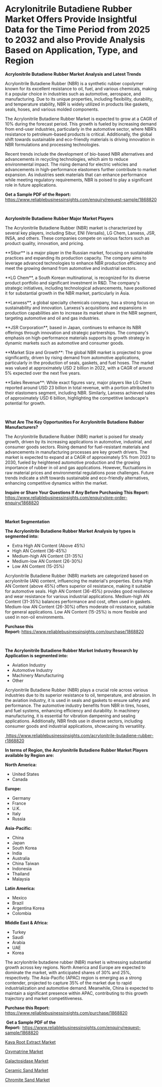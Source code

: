 <p><h1>Acrylonitrile Butadiene Rubber Market Offers Provide Insightful Data for the Time Period from 2025 to 2032 and also Provide Analysis Based on Application, Type, and Region</h1></p><p><strong>Acrylonitrile Butadiene Rubber Market Analysis and Latest Trends</strong></p>
<p><p>Acrylonitrile Butadiene Rubber (NBR) is a synthetic rubber copolymer known for its excellent resistance to oil, fuel, and various chemicals, making it a popular choice in industries such as automotive, aerospace, and manufacturing. Due to its unique properties, including flexibility, durability, and temperature stability, NBR is widely utilized in products like gaskets, seals, hoses, and various molded components.</p><p>The Acrylonitrile Butadiene Rubber Market is expected to grow at a CAGR of 10% during the forecast period. This growth is fueled by increasing demand from end-user industries, particularly in the automotive sector, where NBR’s resistance to petroleum-based products is critical. Additionally, the global shift towards sustainable and eco-friendly materials is driving innovation in NBR formulations and processing technologies.</p><p>Recent trends include the development of bio-based NBR alternatives and advancements in recycling technologies, which aim to reduce environmental impact. The rising demand for electric vehicles and advancements in high-performance elastomers further contribute to market expansion. As industries seek materials that can enhance performance while meeting regulatory requirements, NBR is poised to play a significant role in future applications.</p></p>
<p><strong>Get a Sample PDF of the Report:&nbsp;</strong> <a href="https://www.reliablebusinessinsights.com/enquiry/request-sample/1868820?utm_campaign=63&utm_medium=2&utm_source=Github&utm_content=ia&utm_term=31032025&utm_id=acrylonitrile-butadiene-rubber">https://www.reliablebusinessinsights.com/enquiry/request-sample/1868820</a></p>
<p>&nbsp;</p>
<p><strong>Acrylonitrile Butadiene Rubber Major Market Players</strong></p>
<p><p>The Acrylonitrile Butadiene Rubber (NBR) market is characterized by several key players, including Sibur, ENI (Versalis), LG Chem, Lanxess, JSR, INSA, and others. These companies compete on various factors such as product quality, innovation, and pricing.</p><p>**Sibur** is a major player in the Russian market, focusing on sustainable practices and expanding its production capacity. The company aims to leverage advanced technologies to enhance NBR production efficiency and meet the growing demand from automotive and industrial sectors.</p><p>**LG Chem**, a South Korean multinational, is recognized for its diverse product portfolio and significant investment in R&D. The company's strategic initiatives, including technological advancements, have positioned it for substantial growth in the NBR market, particularly in Asia.</p><p>**Lanxess**, a global specialty chemicals company, has a strong focus on sustainability and innovation. Lanxess's acquisitions and expansions in production capabilities aim to increase its market share in the NBR segment, targeting automotive and oil and gas industries.</p><p>**JSR Corporation**, based in Japan, continues to enhance its NBR offerings through innovation and strategic partnerships. The company's emphasis on high-performance materials supports its growth strategy in dynamic markets such as automotive and consumer goods.</p><p>**Market Size and Growth**: The global NBR market is projected to grow significantly, driven by rising demand from automotive applications, particularly in the production of seals, gaskets, and fuel hoses. The market was valued at approximately USD 2 billion in 2022, with a CAGR of around 5% expected over the next five years.</p><p>**Sales Revenue**: While exact figures vary, major players like LG Chem reported around USD 23 billion in total revenue, with a portion attributed to their elastomers segment, including NBR. Similarly, Lanxess achieved sales of approximately USD 6 billion, highlighting the competitive landscape's potential for growth.</p></p>
<p>&nbsp;</p>
<p><strong>What Are The Key Opportunities For Acrylonitrile Butadiene Rubber Manufacturers?</strong></p>
<p><p>The Acrylonitrile Butadiene Rubber (NBR) market is poised for steady growth, driven by its increasing applications in automotive, industrial, and consumer goods sectors. Rising demand for fuel-resistant materials and advancements in manufacturing processes are key growth drivers. The market is expected to expand at a CAGR of approximately 5% from 2023 to 2030, fueled by heightened automotive production and the growing importance of rubber in oil and gas applications. However, fluctuations in raw material prices and environmental regulations pose challenges. Future trends indicate a shift towards sustainable and eco-friendly alternatives, enhancing competitive dynamics within the market.</p></p>
<p><strong>Inquire or Share Your Questions If Any Before Purchasing This Report:</strong> <a href="https://www.reliablebusinessinsights.com/enquiry/pre-order-enquiry/1868820?utm_campaign=63&utm_medium=2&utm_source=Github&utm_content=ia&utm_term=31032025&utm_id=acrylonitrile-butadiene-rubber">https://www.reliablebusinessinsights.com/enquiry/pre-order-enquiry/1868820</a></p>
<p>&nbsp;</p>
<p><strong>Market Segmentation</strong></p>
<p><strong>The Acrylonitrile Butadiene Rubber Market Analysis by types is segmented into:</strong></p>
<p><ul><li>Extra High AN Content (Above 45%)</li><li>High AN Content (36-45%)</li><li>Medium-high AN Content (31-35%)</li><li>Medium-low AN Content (26-30%)</li><li>Low AN Content (15-25%)</li></ul></p>
<p><p>Acrylonitrile Butadiene Rubber (NBR) markets are categorized based on acrylonitrile (AN) content, influencing the material's properties. Extra High AN Content (above 45%) offers superior oil resistance, making it suitable for automotive seals. High AN Content (36-45%) provides good resilience and wear resistance for various industrial applications. Medium-high AN Content (31-35%) balances performance and cost, often used in gaskets. Medium-low AN Content (26-30%) offers moderate oil resistance, suitable for general applications. Low AN Content (15-25%) is more flexible and used in non-oil environments.</p></p>
<p><strong>Purchase this Report:&nbsp;</strong><a href="https://www.reliablebusinessinsights.com/purchase/1868820?utm_campaign=63&utm_medium=2&utm_source=Github&utm_content=ia&utm_term=31032025&utm_id=acrylonitrile-butadiene-rubber">https://www.reliablebusinessinsights.com/purchase/1868820</a></p>
<p>&nbsp;</p>
<p><strong>The Acrylonitrile Butadiene Rubber Market Industry Research by Application is segmented into:</strong></p>
<p><ul><li>Aviation Industry</li><li>Automotive Industry</li><li>Machinery Manufacturing</li><li>Other</li></ul></p>
<p><p>Acrylonitrile Butadiene Rubber (NBR) plays a crucial role across various industries due to its superior resistance to oil, temperature, and abrasion. In the aviation industry, it is used in seals and gaskets to ensure safety and performance. The automotive industry benefits from NBR in tires, hoses, and fuel systems, enhancing efficiency and durability. In machinery manufacturing, it is essential for vibration dampening and sealing applications. Additionally, NBR finds use in diverse sectors, including consumer goods and industrial applications, showcasing its versatility.</p></p>
<p><a href="https://www.reliablebusinessinsights.com/acrylonitrile-butadiene-rubber-r1868820?utm_campaign=63&utm_medium=2&utm_source=Github&utm_content=ia&utm_term=31032025&utm_id=acrylonitrile-butadiene-rubber">&nbsp;https://www.reliablebusinessinsights.com/acrylonitrile-butadiene-rubber-r1868820</a></p>
<p><strong>In terms of Region, the Acrylonitrile Butadiene Rubber Market Players available by Region are:</strong></p>
<p>
    <p> <strong> North America: </strong>
        <ul>
            <li>United States</li>
            <li>Canada</li>
        </ul>
        </p> 
    <p> <strong> Europe: </strong>
        <ul>
            <li>Germany</li>
            <li>France</li>
            <li>U.K.</li>
            <li>Italy</li>
            <li>Russia</li>
        </ul>
        </p> 
    <p> <strong> Asia-Pacific: </strong>
        <ul>
            <li>China</li>
            <li>Japan</li>
            <li>South Korea</li>
            <li>India</li>
            <li>Australia</li>
            <li>China Taiwan</li>
            <li>Indonesia</li>
            <li>Thailand</li>
            <li>Malaysia</li>
        </ul>
        </p> 
    <p> <strong> Latin America: </strong>
        <ul>
            <li>Mexico</li>
            <li>Brazil</li>
            <li>Argentina Korea</li>
            <li>Colombia</li>
        </ul>
        </p> 
    <p> <strong> Middle East & Africa: </strong>
        <ul>
            <li>Turkey</li>
            <li>Saudi</li>
            <li>Arabia</li>
            <li>UAE</li>
            <li>Korea</li>
        </ul>
    </p>
    </p>
<p><p>The acrylonitrile butadiene rubber (NBR) market is witnessing substantial growth across key regions. North America and Europe are expected to dominate the market, with anticipated shares of 30% and 25%, respectively. The Asia-Pacific (APAC) region is emerging as a strong contender, projected to capture 35% of the market due to rapid industrialization and automotive demand. Meanwhile, China is expected to maintain a significant presence within APAC, contributing to this growth trajectory and market competitiveness.</p></p>
<p><strong>Purchase this Report: </strong><a href="https://www.reliablebusinessinsights.com/purchase/1868820?utm_campaign=63&utm_medium=2&utm_source=Github&utm_content=ia&utm_term=31032025&utm_id=acrylonitrile-butadiene-rubber">https://www.reliablebusinessinsights.com/purchase/1868820</a></p>
<p>&nbsp;<strong>Get a Sample PDF of the Report:&nbsp;&nbsp;</strong><a href="https://www.reliablebusinessinsights.com/enquiry/request-sample/1868820?utm_campaign=63&utm_medium=2&utm_source=Github&utm_content=ia&utm_term=31032025&utm_id=acrylonitrile-butadiene-rubber">https://www.reliablebusinessinsights.com/enquiry/request-sample/1868820</a></p>
<p><strong></strong></p>
<p><p><a href="https://github.com/vaeilabin/Market-Research-Report-List-1/blob/main/kava-root-extract-market.md?utm_campaign=63&utm_medium=2&utm_source=Github&utm_content=ia&utm_term=31032025&utm_id=acrylonitrile-butadiene-rubber">Kava Root Extract Market</a></p><p><a href="https://github.com/alekitanis/Market-Research-Report-List-1/blob/main/oxymatrine-market.md?utm_campaign=63&utm_medium=2&utm_source=Github&utm_content=ia&utm_term=31032025&utm_id=acrylonitrile-butadiene-rubber">Oxymatrine Market</a></p><p><a href="https://github.com/kumadenthela/Market-Research-Report-List-1/blob/main/galactosidase-market.md?utm_campaign=63&utm_medium=2&utm_source=Github&utm_content=ia&utm_term=31032025&utm_id=acrylonitrile-butadiene-rubber">Galactosidase Market</a></p><p><a href="https://github.com/hirtzhulstsq/Market-Research-Report-List-1/blob/main/ceramic-sand-market.md?utm_campaign=63&utm_medium=2&utm_source=Github&utm_content=ia&utm_term=31032025&utm_id=acrylonitrile-butadiene-rubber">Ceramic Sand Market</a></p><p><a href="https://github.com/bilkbitsch/Market-Research-Report-List-1/blob/main/chromite-sand-market.md?utm_campaign=63&utm_medium=2&utm_source=Github&utm_content=ia&utm_term=31032025&utm_id=acrylonitrile-butadiene-rubber">Chromite Sand Market</a></p></p>